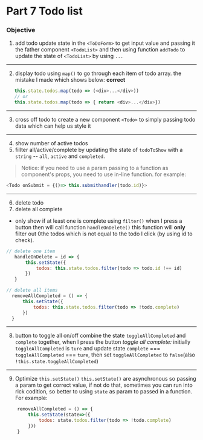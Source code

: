 # Part 7 Todo list
### Objective
 1. add todo
 update state in the `<ToDoForm>` to get input value and passing it the father component `<TodoList>` and then using function `addTodo` to update the state of `<TodoList>` by using `...`
 ---
 2. display todo
using `map()` to go through each item of todo array.
 the mistake I made which shows below:
 **correct**
 ```JavaScript
    this.state.todos.map(todo => (<div>...</div>))
    // or
    this.state.todos.map(todo => { return <div>...</div>})
 ```
 ---
 3. cross off todo
 to create a new component `<Todo>` to simply passing todo data which can help us style it
 ---
 4. show number of active todos
 5. fillter all/active/complete
 by updating the state of `todoToShow` with a `string` -- `all`, `active` and `completed`.
 > Notice: if you need to use a param passing to a function as component's props, you need to use in-line function. for example:
 ```JavaScript
 <Todo onSubmit = {()=> this.submithandler(todo.id)}>
 ```
 ---
 6. delete todo
 7. delete all complete
   * only show if at least one is complete
 using `filter()` when I press a button then will call function `handleOnDelete()` this function will **only** filter out 0the todos which is not equal to the todo I click (by using id to check).
 ```JavaScript 
// delete one item
    handleOnDelete = id => {
        this.setState({
            todos: this.state.todos.filter(todo => todo.id !== id)
        })
    }
 ```
  ```JavaScript 
// delete all items
    removeAllCompleted = () => {
        this.setState({
            todos: this.state.todos.filter(todo => !todo.complete)
        })
    }
 ```
 --- 
 8. button to toggle all on/off
 combine the state `toggleAllCompleted` and `complete` together, when I press the button *toggle all complete:* initially `toggleAllCompleted` is `ture` and update state `complete` === `toggleAllCompleted` === `ture`, then set `toggleAllCompleted` to `false`(also `!this.state.toggleAllCompleted`)
 ---
 9. Optimize `this.setState()`
`this.setState()` are asynchronous so passing a param to get correct value, if not do that, sometimes you can run into rick codition, so better to using `state` as param to passed in a function.
For example:
```JavaScript
    removeAllCompleted = () => {
        this.setState(state=>({
            todos: state.todos.filter(todo => !todo.complete)
        }))
    }
```